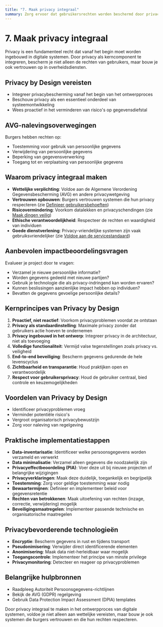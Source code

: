 ```yaml
---
title: "7. Maak privacy integraal"
summary: Zorg ervoor dat gebruikersrechten worden beschermd door privacy te integreren als een essentieel onderdeel van je systeem.
---
```


# 7. Maak privacy integraal

Privacy is een fundamenteel recht dat vanaf het begin moet worden ingebouwd in digitale systemen. Door privacy als kerncomponent te integreren, bescherm je niet alleen de rechten van gebruikers, maar bouw je ook vertrouwen op in overheidsdiensten.

## Privacy by Design vereisten

- Integreer privacybescherming vanaf het begin van het ontwerpproces
- Beschouw privacy als een essentieel onderdeel van systeemontwikkeling
- Wees proactief in het verminderen van risico's op gegevensdiefstal

## AVG-nalevingsoverwegingen

Burgers hebben rechten op:
- Toestemming voor gebruik van persoonlijke gegevens
- Verwijdering van persoonlijke gegevens
- Beperking van gegevensverwerking
- Toegang tot en verplaatsing van persoonlijke gegevens

## Waarom privacy integraal maken

- **Wettelijke verplichting**: Voldoe aan de Algemene Verordening Gegevensbescherming (AVG) en andere privacywetgeving
- **Vertrouwen opbouwen**: Burgers vertrouwen systemen die hun privacy respecteren (zie [Definieer gebruikersbehoeften](../gebruikersbehoeften/index.md))
- **Risicovermindering**: Voorkom datalekken en privacyschendingen (zie [Maak dingen veilig](../veiligheid/index.md))
- **Ethische verantwoordelijkheid**: Respecteer de rechten en waardigheid van individuen
- **Goede dienstverlening**: Privacy-vriendelijke systemen zijn vaak gebruiksvriendelijker (zie [Voldoe aan de servicestandaard](../servicestandaard/index.md))

## Aanbevolen impactbeoordelingsvragen

Evalueer je project door te vragen:
- Verzamel je nieuwe persoonlijke informatie?
- Worden gegevens gedeeld met nieuwe partijen?
- Gebruik je technologie die als privacy-indringend kan worden ervaren?
- Kunnen beslissingen aanzienlijke impact hebben op individuen?
- Bevatten de gegevens gevoelige persoonlijke details?

## Kernprincipes van Privacy by Design

1. **Proactief, niet reactief**: Voorkom privacyproblemen voordat ze ontstaan
2. **Privacy als standaardinstelling**: Maximale privacy zonder dat gebruikers actie hoeven te ondernemen
3. **Privacy ingebouwd in het ontwerp**: Integreer privacy in de architectuur, niet als toevoeging
4. **Volledige functionaliteit**: Vermijd valse tegenstellingen zoals privacy vs. veiligheid
5. **End-to-end beveiliging**: Bescherm gegevens gedurende de hele levenscyclus
6. **Zichtbaarheid en transparantie**: Houd praktijken open en verantwoordelijk
7. **Respect voor gebruikersprivacy**: Houd de gebruiker centraal, bied controle en keuzemogelijkheden

## Voordelen van Privacy by Design

- Identificeer privacyproblemen vroeg
- Verminder potentiële risico's
- Vergroot organisatorisch privacybewustzijn
- Zorg voor naleving van regelgeving

## Praktische implementatiestappen

- **Data-inventarisatie**: Identificeer welke persoonsgegevens worden verzameld en verwerkt
- **Data minimalisatie**: Verzamel alleen gegevens die noodzakelijk zijn
- **Privacyeffectbeoordeling (PIA)**: Voer deze uit bij nieuwe projecten of belangrijke wijzigingen
- **Privacyverklaringen**: Maak deze duidelijk, toegankelijk en begrijpelijk
- **Toestemming**: Zorg voor geldige toestemming waar nodig
- **Bewaartermijnen**: Definieer en implementeer beleid voor gegevensretentie
- **Rechten van betrokkenen**: Maak uitoefening van rechten (inzage, correctie, verwijdering) mogelijk
- **Beveiligingsmaatregelen**: Implementeer passende technische en organisatorische maatregelen

## Privacybevorderende technologieën

- **Encryptie**: Bescherm gegevens in rust en tijdens transport
- **Pseudonimisering**: Verwijder direct identificerende elementen
- **Anonimisering**: Maak data niet-herleidbaar waar mogelijk
- **Toegangscontrole**: Implementeer het principe van minste privilege
- **Privacymonitoring**: Detecteer en reageer op privacyproblemen

## Belangrijke hulpbronnen

- Raadpleeg Autoriteit Persoonsgegevens-richtlijnen
- Bekijk de AVG (GDPR) regelgeving
- Gebruik Data Protection Impact Assessment (DPIA) templates

Door privacy integraal te maken in het ontwerpproces van digitale systemen, voldoe je niet alleen aan wettelijke vereisten, maar bouw je ook systemen die burgers vertrouwen en die hun rechten respecteren.
